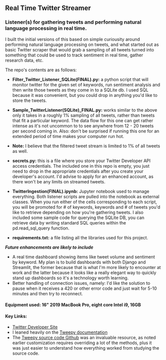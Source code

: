 ## Real Time Twitter Streamer 

### Listener(s) for gathering tweets and performing natural language processing in real time. 

I built the initial versions of this based on simple curiousity around performing natural language processing on tweets, and what started out as basic Twitter scraper that would grab a sampling of all tweets turned into something that could be used to track sentiment in real time, gather research data, etc. 

The repo's contents are as follows:
* **Filter_Twitter_Listener_SQLite(FINAL).py:** a python script that will monitor twitter for the given set of keywords, run sentiment analysis and then write those tweets as they come in to a SQLite db. I used SQL because it was convenient, but you could drop in anything you'd like to store the tweets. 

* **Sample_TwitterListener(SQLite)_FINAL.py:** works similar to the above only it takes in a roughly 1% sampling of all tweets, rather than tweets that fit a particular keyword. The data flow for this one can get rather intense as it's not uncommon to to see anywhere from 12 - 20 tweets per second coming in. Also: don't be surprised if running this one for an extended period of time makes your computer run hot. 

* **Note:** I believe that the filtered tweet stream is limited to 1% of all tweets as well. 

* **secrets.py:** this is a file where you store your Twitter Developer API access credentials. The included one in this repo is empty, you just need to drop in the appropriate credentials after you create your developer's account. I'd advise to apply for an enhanced account, as there won't be any limits on streamed tweets. 

* **TwitterIngestion(FINAL).ipynb:** Jupyter notebook used to manage everything. Both listener scripts are pulled into the notebook as external classes. When you run either of the cells corresponding to each script, you will be promoted for # of keywords, keywords and # of tweets you'd like to retrieve depending on how you're gathering tweets. I also included some sample code for querying the SQLite DB, you can retrieve data by writing standard SQL queries within the pd.read_sql_query function. 

* **requirements.txt:** a file listing all the libraries used for this project. 

***Future enhancements are likely to include*** 
* A real time dashboard showing items like tweet volume and sentiment by keyword. My plan is to build dashboards with both Django and Streamlit, the former because that is what I'm more likely to encounter at work and the latter because it looks like a really elegant way to quickly stand up dashboards so it's a technology worth learning. 
* Better handling of connection issues, namely: I'd like the solution to pause when it receives a 420 or other error code and just wait for 5-10 minutes and then try to reconnect. 


#### Equipment used: 16" 2019 MacBook Pro, eight core Intel i9, 16GB 

#### Key Links:
* [Twitter Developer Site](https://developer.twitter.com/en)
* I leaned heavily on the [Tweepy documentation](https://docs.tweepy.org/en/stable/) 
* The [Tweepy source code Github](https://github.com/tweepy/tweepy) was an invaluable resource, as noted earlier customization requires overriding a lot of the methods, plus it was just easier to understand how everything worked from studying the source code. 
